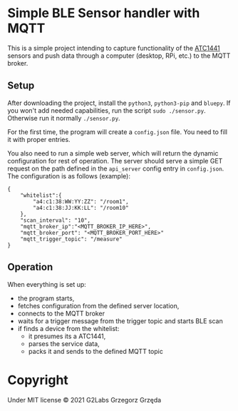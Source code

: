 # Simple BLE Sensor handler with MQTT
This is a simple project intending to capture functionality of the 
[ATC1441](https://github.com/atc1441/ATC_MiThermometer) sensors and push data through a computer (desktop, RPi, etc.) 
to the MQTT broker.

## Setup
After downloading the project, install the `python3`, `python3-pip` and `bluepy`. 
If you won't add needed capabilities, run the script `sudo ./sensor.py`. Otherwise run it normally `./sensor.py`.

For the first time, the program will create a `config.json` file. You need to fill it with proper entries.

You also need to run a simple web server, which will return the dynamic configuration for rest of operation.
The server should serve a simple GET request on the path defined in the `api_server` config entry in `config.json`.
The configuration is as follows (example):
```
{
    "whitelist":{
        "a4:c1:38:WW:YY:ZZ": "/room1",
        "a4:c1:38:JJ:KK:LL": "/room10"
    },
    "scan_interval": "10",
    "mqtt_broker_ip":"<MQTT_BROKER_IP_HERE>",
    "mqtt_broker_port": "<MQTT_BROKER_PORT_HERE>"
    "mqtt_trigger_topic": "/measure"
}
```

## Operation
When everything is set up:
- the program starts,
- fetches configuration from the defined server location,
- connects to the MQTT broker
- waits for a trigger message from the trigger topic and starts BLE scan
- if finds a device from the whitelist:
   - it presumes its a ATC1441, 
   - parses the service data,
   - packs it and sends to the defined MQTT topic

# Copyright
Under MIT license
&copy; 2021 G2Labs Grzegorz Grzęda